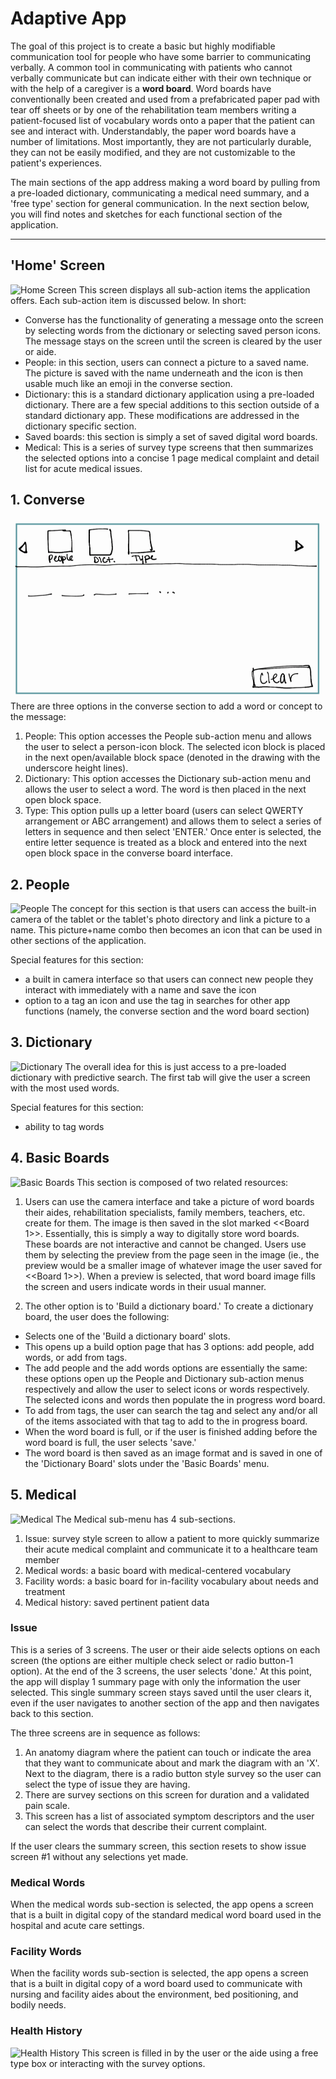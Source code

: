 # Adaptive App

The goal of this project is to create a basic but highly modifiable communication tool for people who have some barrier to communicating verbally. 
A common tool in communicating with patients who cannot verbally communicate but can indicate either with their own technique or with the help of a caregiver is a **word board**. Word boards have conventionally been created and used from a prefabricated paper pad with tear off sheets or by one of the rehabilitation team members writing a patient-focused list of vocabulary words onto a paper that the patient can see and interact with. Understandably, the paper word boards have a number of limitations. Most importantly, they are not particularly durable, they can not be easily modified, and they are not customizable to the patient's experiences.

The main sections of the app address making a word board by pulling from a pre-loaded dictionary, communicating a medical need summary, and a 'free type' section for general communication. In the next section below, you will find notes and sketches for each functional section of the application.

---
## 'Home' Screen
![Home Screen](https://github/pickwickian/orange-banana/HomeScreen.png)
This screen displays all sub-action items the application offers. Each sub-action item is discussed below. In short:
- Converse has the functionality of generating a message onto the screen by selecting words from the dictionary or selecting saved person icons. The message stays on the screen until the screen is cleared by the user or aide. 
- People: in this section, users can connect a picture to a saved name. The picture is saved with the name underneath and the icon is then usable much like an emoji in the converse section.
- Dictionary: this is a standard dictionary application using a pre-loaded dictionary. There are a few special additions to this section outside of a standard dictionary app. These modifications are addressed in the dictionary specific section.
- Saved boards: this section is simply a set of saved digital word boards.
- Medical: This is a series of survey type screens that then summarizes the selected options into a concise 1 page medical complaint and detail list for acute medical issues.

## 1. Converse
![Converse](https://github.com/pickwickian/orange-banana/blob/master/Converse.png)
There are three options in the converse section to add a word or concept to the message:
1. People: This option accesses the People sub-action menu and allows the user to select a person-icon block. The selected icon block is placed in the next open/available block space (denoted in the drawing with the underscore height lines).
1. Dictionary: This option accesses the Dictionary sub-action menu and allows the user to select a word. The word is then placed in the next open block space.
1. Type: This option pulls up a letter board (users can select QWERTY arrangement or ABC arrangement) and allows them to select a series of letters in sequence and then select 'ENTER.' Once enter is selected, the entire letter sequence is treated as a block and entered into the next open block space in the converse board interface.

## 2. People
![People](https://github/pickwickian/orange-banana/People.png)
The concept for this section is that users can access the built-in camera of the tablet or the tablet's photo directory and link a picture to a name. This picture+name combo then becomes an icon that can be used in other sections of the application.

Special features for this section:
- a built in camera interface so that users can connect new people they interact with immediately with a name and save the icon
- option to a tag an icon and use the tag in searches for other app functions (namely, the converse section and the word board section)

## 3. Dictionary
![Dictionary](https://github/pickwickian/orange-banana/Dictionary.png)
The overall idea for this is just access to a pre-loaded dictionary with predictive search. The first tab will give the user a screen with the most used words.

Special features for this section:
- ability to tag words

## 4. Basic Boards
![Basic Boards](https://github/pickwickian/orange-banana/BasicBoards.png)
This section is composed of two related resources:

1. Users can use the camera interface and take a picture of word boards their aides, rehabilitation specialists, family members, teachers, etc. create for them. The image is then saved in the slot marked <<Board 1>>. Essentially, this is simply a way to digitally store word boards. These boards are not interactive and cannot be changed. Users use them by selecting the preview from the page seen in the image (ie., the preview would be a smaller image of whatever image the user saved for <<Board 1>>). When a preview is selected, that word board image fills the screen and users indicate words in their usual manner.

2. The other option is to 'Build a dictionary board.' To create a dictionary board, the user does the following:
- Selects one of the 'Build a dictionary board' slots.
- This opens up a build option page that has 3 options: add people, add words, or add from tags.
- The add people and the add words options are essentially the same: these options open up the People and Dictionary sub-action menus respectively and allow the user to select icons or words respectively. The selected icons and words then populate the in progress word board.
- To add from tags, the user can search the tag and select any and/or all of the items associated with that tag to add to the in progress board.
- When the word board is full, or if the user is finished adding before the word board is full, the user selects 'save.'
- The word board is then saved as an image format and is saved in one of the 'Dictionary Board' slots under the 'Basic Boards' menu.

## 5. Medical
![Medical](https://github/pickwickian/orange-banana/Medical.png)
The Medical sub-menu has 4 sub-sections.
1. Issue: survey style screen to allow a patient to more quickly summarize their acute medical complaint and communicate it to a healthcare team member
1. Medical words: a basic board with medical-centered vocabulary
1. Facility words: a basic board for in-facility vocabulary about needs and treatment
1. Medical history: saved pertinent patient data

### Issue
This is a series of 3 screens. The user or their aide selects options on each screen (the options are either multiple check select or radio button-1 option). At the end of the 3 screens, the user selects 'done.' At this point, the app will display 1 summary page with only the information the user selected. This single summary screen stays saved until the user clears it, even if the user navigates to another section of the app and then navigates back to this section.

The three screens are in sequence as follows:
1. An anatomy diagram where the patient can touch or indicate the area that they want to communicate about and mark the diagram with an 'X'. Next to the diagram, there is a radio button style survey so the user can select the type of issue they are having.
2. There are survey sections on this screen for duration and a validated pain scale.
3. This screen has a list of associated symptom descriptors and the user can select the words that describe their current complaint.

If the user clears the summary screen, this section resets to show issue screen #1 without any selections yet made.

### Medical Words
When the medical words sub-section is selected, the app opens a screen that is a built in digital copy of the standard medical word board used in the hospital and acute care settings. 

### Facility Words
When the facility words sub-section is selected, the app opens a screen that is a built in digital copy of a word board used to communicate with nursing and facility aides about the environment, bed positioning, and bodily needs.

### Health History
![Health History](https://github/pickwickian/orange-banana/History.png)
This screen is filled in by the user or the aide using a free type box or interacting with the survey options.
